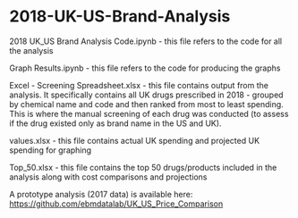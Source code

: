# 2018-UK-US-Brand-Analysis

2018 UK_US Brand Analysis Code.ipynb - this file refers to the code for all the analysis

Graph Results.ipynb - this file refers to the code for producing the graphs

Excel - Screening Spreadsheet.xlsx - this file contains output from the analysis. It specifically contains all UK drugs prescribed in 2018 - grouped by chemical name and code and then ranked from most to least spending. This is where the manual screening of each drug was conducted (to assess if the drug existed only as brand name in the US and UK).

values.xlsx - this file contains actual UK spending and projected UK spending for graphing

Top_50.xlsx - this file contains the top 50 drugs/products included in the analysis along with cost comparisons and projections

A prototype analysis (2017 data) is available here: https://github.com/ebmdatalab/UK_US_Price_Comparison
